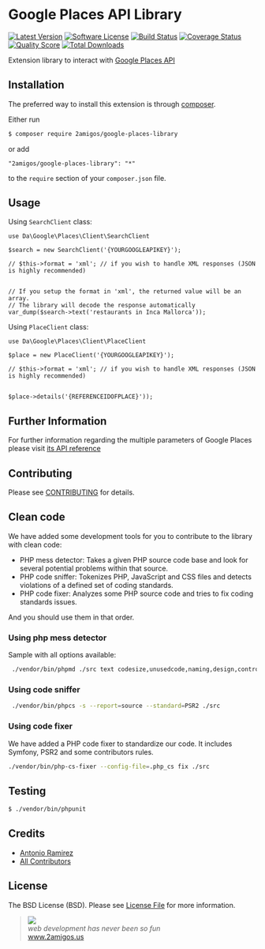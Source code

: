 # Google Places API Library

[![Latest Version](https://img.shields.io/github/tag/2amigos/google-places-library.svg?style=flat-square&label=release)](https://github.com/2amigos/google-places-library/tags)
[![Software License](https://img.shields.io/badge/license-MIT-brightgreen.svg?style=flat-square)](LICENSE.md)
[![Build Status](https://img.shields.io/travis/2amigos/google-places-library/master.svg?style=flat-square)](https://travis-ci.org/2amigos/google-places-library)
[![Coverage Status](https://img.shields.io/scrutinizer/coverage/g/2amigos/google-places-library.svg?style=flat-square)](https://scrutinizer-ci.com/g/2amigos/google-places-library/code-structure)
[![Quality Score](https://img.shields.io/scrutinizer/g/2amigos/google-places-library.svg?style=flat-square)](https://scrutinizer-ci.com/g/2amigos/google-places-library)
[![Total Downloads](https://img.shields.io/packagist/dt/2amigos/google-places-library.svg?style=flat-square)](https://packagist.org/packages/2amigos/google-places-library)

Extension library to interact with [Google Places API](https://developers.google.com/places/documentation/index)

## Installation

The preferred way to install this extension is through [composer](http://getcomposer.org/download/).

Either run

```bash
$ composer require 2amigos/google-places-library
```

or add

```
"2amigos/google-places-library": "*"
```

to the `require` section of your `composer.json` file.

Usage
-----

Using `SearchClient` class:

```
use Da\Google\Places\Client\SearchClient 

$search = new SearchClient('{YOURGOOGLEAPIKEY}');

// $this->format = 'xml'; // if you wish to handle XML responses (JSON is highly recommended)


// If you setup the format in 'xml', the returned value will be an array.
// The library will decode the response automatically
var_dump($search->text('restaurants in Inca Mallorca'));

```

Using `PlaceClient` class:

```
use Da\Google\Places\Client\PlaceClient

$place = new PlaceClient('{YOURGOOGLEAPIKEY}');

// $this->format = 'xml'; // if you wish to handle XML responses (JSON is highly recommended)


$place->details('{REFERENCEIDOFPLACE}'));

```

Further Information
-------------------

For further information regarding the multiple parameters of Google Places please visit
[its API reference](https://developers.google.com/places/documentation/index)


## Contributing

Please see [CONTRIBUTING](CONTRIBUTING.md) for details.

## Clean code
 
We have added some development tools for you to contribute to the library with clean code: 

- PHP mess detector: Takes a given PHP source code base and look for several potential problems within that source.
- PHP code sniffer: Tokenizes PHP, JavaScript and CSS files and detects violations of a defined set of coding standards.
- PHP code fixer: Analyzes some PHP source code and tries to fix coding standards issues.

And you should use them in that order. 

### Using php mess detector

Sample with all options available:

```bash 
 ./vendor/bin/phpmd ./src text codesize,unusedcode,naming,design,controversial,cleancode
```

### Using code sniffer
 
```bash 
 ./vendor/bin/phpcs -s --report=source --standard=PSR2 ./src
```

### Using code fixer

We have added a PHP code fixer to standardize our code. It includes Symfony, PSR2 and some contributors rules. 

```bash 
./vendor/bin/php-cs-fixer --config-file=.php_cs fix ./src
```

## Testing

 ```bash
 $ ./vendor/bin/phpunit
 ```


## Credits

- [Antonio Ramirez](https://github.com/tonydspaniard)
- [All Contributors](https://github.com/2amigos/google-places-library/graphs/contributors)

## License

The BSD License (BSD). Please see [License File](LICENSE.md) for more information.

<blockquote>
    <a href="http://www.2amigos.us"><img src="http://www.gravatar.com/avatar/55363394d72945ff7ed312556ec041e0.png"></a><br>
    <i>web development has never been so fun</i><br> 
    <a href="http://www.2amigos.us">www.2amigos.us</a>
</blockquote>

